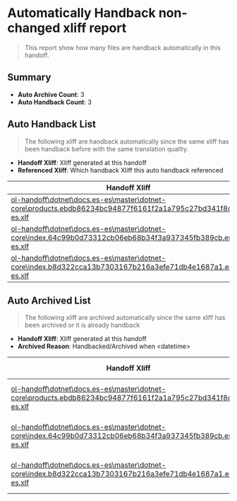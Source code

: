# Automatically Handback non-changed xliff report
> This report show how many files are handback automatically in this handoff.

## Summary
* **Auto Archive Count**: 3
* **Auto Handback Count**: 3

## Auto Handback List
> The following xliff are handback automatically since the same xliff has been handback before with the same translation quality.

* **Handoff Xliff**: Xliff generated at this handoff
* **Referenced Xliff**: Which handback Xliff this auto handback referenced

| Handoff Xliff | Referenced Xliff | 
| --- | --- | 
| [ol-handoff\dotnet\docs.es-es\master\dotnet-core\products.ebdb86234bc94877f6161f2a1a795c27bd341f8c.es-es.xlf](https://github.com/dotnet/docs.handoff/blob/19de2d43a77f68559f946aa74479c5cd728ea47f/ol-handoff/dotnet/docs.es-es/master/dotnet-core/products.ebdb86234bc94877f6161f2a1a795c27bd341f8c.es-es.xlf) | [ol-handback\dotnet\docs.es-es\master\ht-p1\products.ebdb86234bc94877f6161f2a1a795c27bd341f8c.es-es.xlf](https://github.com/dotnet/docs.handback/blob/796721f0ecfc0f81467b5283420b9c7f56c4f856/ol-handback/dotnet/docs.es-es/master/ht-p1/products.ebdb86234bc94877f6161f2a1a795c27bd341f8c.es-es.xlf) | 
| [ol-handoff\dotnet\docs.es-es\master\dotnet-core\index.64c99b0d73312cb06eb68b34f3a937345fb389cb.es-es.xlf](https://github.com/dotnet/docs.handoff/blob/19de2d43a77f68559f946aa74479c5cd728ea47f/ol-handoff/dotnet/docs.es-es/master/dotnet-core/index.64c99b0d73312cb06eb68b34f3a937345fb389cb.es-es.xlf) | [ol-handback\dotnet\docs.es-es\master\ht-p1\index.64c99b0d73312cb06eb68b34f3a937345fb389cb.es-es.xlf](https://github.com/dotnet/docs.handback/blob/796721f0ecfc0f81467b5283420b9c7f56c4f856/ol-handback/dotnet/docs.es-es/master/ht-p1/index.64c99b0d73312cb06eb68b34f3a937345fb389cb.es-es.xlf) | 
| [ol-handoff\dotnet\docs.es-es\master\dotnet-core\index.b8d322cca13b7303167b216a3efe71db4e1687a1.es-es.xlf](https://github.com/dotnet/docs.handoff/blob/19de2d43a77f68559f946aa74479c5cd728ea47f/ol-handoff/dotnet/docs.es-es/master/dotnet-core/index.b8d322cca13b7303167b216a3efe71db4e1687a1.es-es.xlf) | [ol-handback\dotnet\docs.es-es\master\ht-p1\index.b8d322cca13b7303167b216a3efe71db4e1687a1.es-es.xlf](https://github.com/dotnet/docs.handback/blob/d6f1a6c66a2ee5fe20e7fc95c512eff2169586d0/ol-handback/dotnet/docs.es-es/master/ht-p1/index.b8d322cca13b7303167b216a3efe71db4e1687a1.es-es.xlf) | 

## Auto Archived List
> The following xliff are archived automatically since the same xliff has been archived or it is already handback

* **Handoff Xliff**: Xliff generated at this handoff
* **Archived Reason**: Handbacked/Archived when &lt;datetime&gt;

| Handoff Xliff | Archived Reason | 
| --- | --- | 
| [ol-handoff\dotnet\docs.es-es\master\dotnet-core\products.ebdb86234bc94877f6161f2a1a795c27bd341f8c.es-es.xlf](https://github.com/dotnet/docs.handoff/blob/19de2d43a77f68559f946aa74479c5cd728ea47f/ol-handoff/dotnet/docs.es-es/master/dotnet-core/products.ebdb86234bc94877f6161f2a1a795c27bd341f8c.es-es.xlf) | Archived when 16/11/18 07:25 | 
| [ol-handoff\dotnet\docs.es-es\master\dotnet-core\index.64c99b0d73312cb06eb68b34f3a937345fb389cb.es-es.xlf](https://github.com/dotnet/docs.handoff/blob/19de2d43a77f68559f946aa74479c5cd728ea47f/ol-handoff/dotnet/docs.es-es/master/dotnet-core/index.64c99b0d73312cb06eb68b34f3a937345fb389cb.es-es.xlf) | Archived when 16/11/18 07:25 | 
| [ol-handoff\dotnet\docs.es-es\master\dotnet-core\index.b8d322cca13b7303167b216a3efe71db4e1687a1.es-es.xlf](https://github.com/dotnet/docs.handoff/blob/19de2d43a77f68559f946aa74479c5cd728ea47f/ol-handoff/dotnet/docs.es-es/master/dotnet-core/index.b8d322cca13b7303167b216a3efe71db4e1687a1.es-es.xlf) | Archived when 16/11/18 07:25 | 

